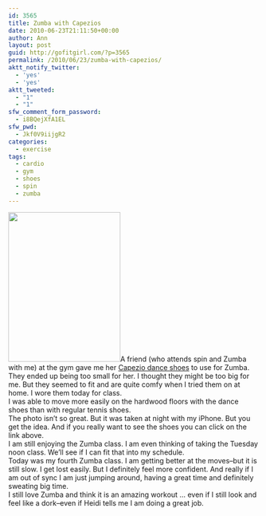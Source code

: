 ```yaml
---
id: 3565
title: Zumba with Capezios
date: 2010-06-23T21:11:50+00:00
author: Ann
layout: post
guid: http://gofitgirl.com/?p=3565
permalink: /2010/06/23/zumba-with-capezios/
aktt_notify_twitter:
  - 'yes'
  - 'yes'
aktt_tweeted:
  - "1"
  - "1"
sfw_comment_form_password:
  - i8BQejXfA1EL
sfw_pwd:
  - Jkf0V9iijgR2
categories:
  - exercise
tags:
  - cardio
  - gym
  - shoes
  - spin
  - zumba
---
```

[<img class="alignleft size-medium wp-image-3566" title="photo-8" src="http://gofitgirl.com/blog/wp-content/uploads/2010/06/photo-8-225x300.jpg" alt="" width="225" height="300" />](http://gofitgirl.com/blog/wp-content/uploads/2010/06/photo-8.jpg)A friend (who attends spin and Zumba with me) at the gym gave me her [Capezio dance shoes](http://www.zappos.com/capezio-toggle-black) to use for Zumba. They ended up being too small for her. I thought they might be too big for me. But they seemed to fit and are quite comfy when I tried them on at home. I wore them today for class.  
I was able to move more easily on the hardwood floors with the dance shoes than with regular tennis shoes.  
The photo isn&#8217;t so great. But it was taken at night with my iPhone. But you get the idea. And if you really want to see the shoes you can click on the link above.  
I am still enjoying the Zumba class. I am even thinking of taking the Tuesday noon class. We&#8217;ll see if I can fit that into my schedule.  
Today was my fourth Zumba class. I am getting better at the moves&#8211;but it is still slow. I get lost easily. But I definitely feel more confident. And really if I am out of sync I am just jumping around, having a great time and definitely sweating big time.  
I still love Zumba and think it is an amazing workout &#8230; even if I still look and feel like a dork&#8211;even if Heidi tells me I am doing a great job.